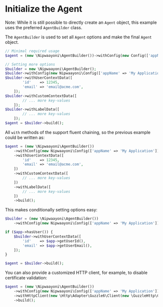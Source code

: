 # Initialize the Agent

Note: While it is still possible to directly create an `Agent` object, this example uses the preferred `AgentBuilder` class.

The `AgentBuilder` is used to set all `Agent` options and make the final `Agent` object.

```php
// Minimal required usage
$agent = (new \Nipwaayoni\AgentBuilder())->withConfig(new Config(['appName' => 'My Application']))->build();

// Setting more options
$builder = new \Nipwaayoni\AgentBuilder();
$builder->withConfig(new Nipwaayoni\Config(['appName' => 'My Application']));
$builder->withUserContextData([
        'id'    => 12345,
        'email' => 'email@acme.com',
    ]);
$builder->withCustomContextData([
        // ... more key-values
    ]);
$builder->withLabelData([
        // ... more key-values
    ]);
$agent = $builder->build();
```

All `with` methods of the support fluent chaining, so the previous example could be written as:

```php
$agent = (new \Nipwaayoni\AgentBuilder())
    ->withConfig(new Nipwaayoni\Config(['appName' => 'My Application']))
    ->withUserContextData([
        'id'    => 12345,
        'email' => 'email@acme.com',
    ])
    ->withCustomContextData([
        // ... more key-values
    ])
    ->withLabelData([
        // ... more key-values
    ])
    ->build();
```

This makes conditionally setting options easy:

```php
$builder = (new \Nipwaayoni\AgentBuilder())
    ->withConfig(new Nipwaayoni\Config(['appName' => 'My Application']));

if ($app->hasUser()) {
    $builder->withUserContextData([
        'id'    => $app->getUserId(),
        'email' => $app->getUserEmail(),
    ]);
}

$agent = $builder->build();
```

You can also provide a customized HTTP client, for example, to disable certificate validation:

```php
$agent = (new \Nipwaayoni\AgentBuilder())
    ->withConfig(new Nipwaayoni\Config(['appName' => 'My Application']))
    ->withHttpClient(new \Http\Adapter\Guzzle6\Client(new \GuzzleHttp\Client(['verify' => false])))
    ->build();
```
